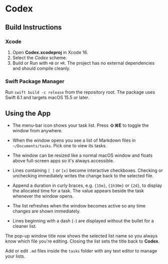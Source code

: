 # Codex

## Build Instructions
### Xcode
1. Open **Codex.xcodeproj** in Xcode 16.
2. Select the *Codex* scheme.
3. Build or Run with `⌘B` or `⌘R`. The project has no external dependencies and should compile cleanly.

### Swift Package Manager
Run `swift build -c release` from the repository root. The package uses Swift 6.1 and targets macOS 15.5 or later.

## Using the App

- The menu-bar icon shows your task list. Press **⇧⌘E** to toggle the window from anywhere.
- When the window opens you see a list of Markdown files in `~/Documents/tasks`. Pick one to view its tasks.
 - The window can be resized like a normal macOS window and floats above full-screen apps so it's always accessible.
- Lines containing `[ ]` or `[x]` become interactive checkboxes. Checking or unchecking immediately writes the change back to the selected file.

- Append a duration in curly braces, e.g. `{15m}`, `{1h30m}` or `{2d}`, to display the allocated time for a task. The value appears beside the task whenever the window opens.
- The list refreshes when the window becomes active so any time changes are shown immediately.


 - Lines beginning with a dash (`-`) are displayed without the bullet for a cleaner list.

The pop-up window title now shows the selected list name so you always know which file you're editing. Closing the list sets the title back to **Codex**.

Add or edit `.md` files inside the `tasks` folder with any text editor to manage your lists.

